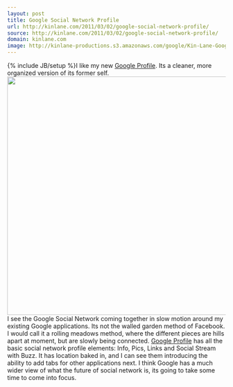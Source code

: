 ```yaml
---
layout: post
title: Google Social Network Profile
url: http://kinlane.com/2011/03/02/google-social-network-profile/
source: http://kinlane.com/2011/03/02/google-social-network-profile/
domain: kinlane.com
image: http://kinlane-productions.s3.amazonaws.com/google/Kin-Lane-Google-Profile.png
---
```

{% include JB/setup %}I like my new <a title="Google Profile" href="https://profiles.google.com/kinlane/about">Google Profile</a>. Its a cleaner, more organized version of its former self. <a title="Google Profile" href="https://profiles.google.com/kinlane/about"><img class="c1" src="http://kinlane-productions.s3.amazonaws.com/google/Kin-Lane-Google-Profile.png" alt="" width="550" align="center" /></a> I see the Google Social Network coming together in slow motion around my existing Google applications. Its not the walled garden method of Facebook. I would call it a rolling meadows method, where the different pieces are hills apart at moment, but are slowly being connected. <a title="Google Profiles" href="http://www.google.com/profiles">Google Profile</a> has all the basic social network profile elements: Info, Pics, Links and Social Stream with Buzz. It has location baked in, and I can see them introducing the ability to add tabs for other applications next. I think Google has a much wider view of what the future of social network is, its going to take some time to come into focus.